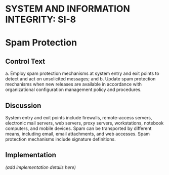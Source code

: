# SYSTEM AND INFORMATION INTEGRITY: SI-8
# Spam Protection

## Control Text


a. Employ spam protection mechanisms at system entry and exit points to detect and act on unsolicited messages; and
b. Update spam protection mechanisms when new releases are available in accordance with organizational configuration management policy and procedures.

## Discussion

System entry and exit points include firewalls, remote-access servers, electronic mail servers, web servers, proxy servers, workstations, notebook computers, and mobile devices. Spam can be transported by different means, including email, email attachments, and web accesses. Spam protection mechanisms include signature definitions.

## Implementation

_(add implementation details here)_